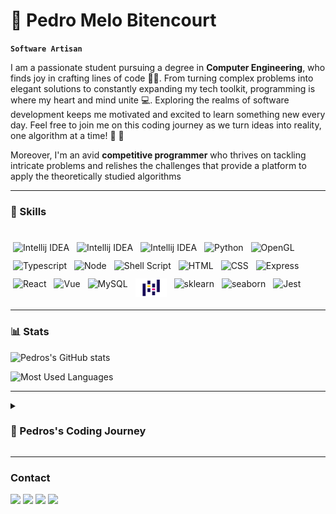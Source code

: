 # 🙌 Pedro Melo Bitencourt

**`Software Artisan`**


I am a passionate student pursuing a degree in <b>Computer Engineering</b>, who finds joy in crafting lines of code 🧑‍💻. From turning complex problems into elegant solutions to constantly expanding my tech toolkit, programming is where my heart and mind unite 💻. Exploring the realms of software development keeps me motivated and excited to learn something new every day. Feel free to join me on this coding journey as we turn ideas into reality, one algorithm at a time! 🌟 💪

Moreover, I'm an avid <b>competitive programmer</b> who thrives on tackling intricate problems and relishes the challenges that provide a platform to apply the theoretically studied algorithms

---

### 🚀 Skills

<div style="display: inline-block"><br>    
  
  <img src="https://img.shields.io/badge/C-00599C?style=for-the-badge&logo=c&logoColor=white" alt="Intellij IDEA" alt="C Language" style="vertical-align:top; margin:6px 4px">
  
  <img src="https://img.shields.io/badge/Java-ED8B00?style=for-the-badge&logo=java&logoColor=white" alt="Intellij IDEA" alt="Java" style="vertical-align:top; margin:6px 4px">

  <img src="https://img.shields.io/badge/C%2B%2B-00599C?style=for-the-badge&logo=c%2B%2B&logoColor=white" alt="Intellij IDEA" alt="Cpp IDEA" style="vertical-align:top; margin:6px 4px">
  
  <img src="https://img.shields.io/badge/python-3670A0?style=for-the-badge&logo=python&logoColor=ffdd54" alt="Python" style="vertical-align:top; margin:6px 4px">
  
  <img src="https://img.shields.io/badge/OpenGL-%23FFFFFF.svg?style=for-the-badge&logo=opengl" alt="OpenGL" style="vertical-align:top; margin:6px 4px">

  <img src="https://img.shields.io/badge/TypeScript-007ACC?style=for-the-badge&logo=typescript&logoColor=white" alt="Typescript" style="vertical-align:top; margin:6px 4px">

  <img src="https://img.shields.io/badge/Node.js-43853D?style=for-the-badge&logo=node.js&logoColor=white" alt="Node" style="vertical-align:top; margin:6px 4px">

  <img src="https://img.shields.io/badge/Shell_Script-121011?style=for-the-badge&logo=gnu-bash&logoColor=white" alt="Shell Script" style="vertical-align:top; margin:6px 4px">

  <img src="https://img.shields.io/badge/HTML5-E34F26?style=for-the-badge&logo=html5&logoColor=white" alt="HTML" style="vertical-align:top; margin:6px 4px">

  <img src="https://img.shields.io/badge/CSS3-1572B6?style=for-the-badge&logo=css3&logoColor=white" alt="CSS" style="vertical-align:top; margin:6px 4px">

  <img src="https://img.shields.io/badge/Express.js-404D59?style=for-the-badge" alt="Express" style="vertical-align:top; margin:6px 4px">

  <img src="https://img.shields.io/badge/React-20232A?style=for-the-badge&logo=react&logoColor=61DAFB" alt="React" style="vertical-align:top; margin:6px 4px">

  <img src="https://img.shields.io/badge/Vue.js-35495E?style=for-the-badge&logo=vue.js&logoColor=4FC08D" alt="Vue" style="vertical-align:top; margin:6px 4px">

  <img src="https://img.shields.io/badge/MySQL-00000F?style=for-the-badge&logo=mysql&logoColor=white" alt="MySQL" style="vertical-align:top; margin:6px 4px">

  <img src="https://raw.githubusercontent.com/devicons/devicon/2ae2a900d2f041da66e950e4d48052658d850630/icons/pandas/pandas-original.svg" alt="pandas" style="vertical-align:top; margin:6px 4px" width=50 height=30>

  <img src="https://upload.wikimedia.org/wikipedia/commons/0/05/Scikit_learn_logo_small.svg" alt="sklearn" style="vertical-align:top; margin:6px 4px" width=50 height=30>

  <img src="https://seaborn.pydata.org/_images/logo-mark-lightbg.svg" alt="seaborn" style="vertical-align:top; margin:6px 4px" width=50 height=30>

  <img src="https://img.shields.io/badge/Jest-323330?style=for-the-badge&logo=Jest&logoColor=white" alt="Jest" alt="C Language" style="vertical-align:top; margin:6px 4px">

</div>


<br />

---

### 📊 Stats

![Pedros's GitHub stats](https://github-readme-stats.vercel.app/api?username=pedromelobitencourt&show_icons=true&theme=gruvbox)

![Most Used Languages](https://github-readme-stats.vercel.app/api/top-langs/?username=pedromelobitencourt&layout=compact&langs_count=7&theme=dracula)

---

<details>
 <summary><h3>👦 Pedros's Coding Journey</h3></summary>
   I started my coding journey as a naive computer science student with a passion to learn everything I could about this programming world - code, unix, linux, theory. 
</details>

---

### Contact
<a href="https://www.linkedin.com/in/pedro-vitor-melo-bitencourt-b2778b243/" target="_blank"><img src="https://img.shields.io/badge/-LinkedIn-%230077B5?style=for-the-badge&logo=linkedin&logoColor=white" target="_blank"></a>
<a href = "mailto:pedromelobitencourt@gmail.com"><img src="https://img.shields.io/badge/Gmail-D14836?style=for-the-badge&logo=gmail&logoColor=white" target="_blank"></a>
<a href="https://codeforces.com/profile/pvmbitencourt" target="_blank"><img src="https://img.shields.io/badge/Codeforces-445f9d?style=for-the-badge&logo=Codeforces&logoColor=white" target="_blank"></a>
<a href="https://leetcode.com/pedrombitencourt/" target="_blank"><img src="https://img.shields.io/badge/-LeetCode-FFA116?style=for-the-badge&logo=LeetCode&logoColor=black" target="_blank"></a>
<!-- ![GitHub Streak](https://streak-stats.demolab.com?user=ForrestKnight&theme=gruvbox&border_radius=4.5) -->

#
<!--
**pedromelobitencourt/PedroMeloBitencourt** is a ✨ _special_ ✨ repository because its `README.md` (this file) appears on your GitHub profile.

Here are some ideas to get you started:

- 🔭 I’m currently working on ...
- 🌱 I’m currently learning ...
- 👯 I’m looking to collaborate on ...
- 🤔 I’m looking for help with ...
- 💬 Ask me about ...
- 📫 How to reach me: ...
- 😄 Pronouns: ...
- ⚡ Fun fact: ...
-->
